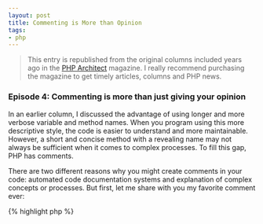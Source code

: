 ```yaml
---
layout: post
title: Commenting is More than Opinion
tags:
- php
---
```

> This entry is republished from the original columns included years ago in the [PHP Architect](http://phparch.com) magazine.  I really recommend purchasing the magazine to get timely articles, columns and PHP news.

### Episode 4: Commenting is more than just giving your opinion

In an earlier column, I discussed the advantage of using longer and more verbose variable and method names.  When you program using this more descriptive style, the code is easier to understand and more maintainable.  However, a short and concise method with a revealing name may not always be sufficient when it comes to complex processes.  To fill this gap, PHP has comments.  

There are two different reasons why you might create comments in your code: automated code documentation systems and explanation of complex concepts or processes.  But first, let me share with you my favorite comment ever:

{% highlight php %}
<?php
// do the magic
{% endhighlight %}

Be honest, you've probably done this before.  Or, in an angry rush, you might even have riddled your code with something far worse.  That's ok, I forgive you.  But now, let's put that in the past and move on with more constructive commenting.

#### Commenting for Automated Code Documentation

Automated code documentation can be a very useful thing for yourself, your team, and other programmers implementing your code.  Basically, this system allows generation of documentation based on the commenting in your code.  

The most common standard for this documentation in PHP is called PHPDoc.  To get more details about this standard, go to PHPDoc's official website phpdoc.org.  To create the documentation, you can either use the phpDocumentor tool (located at PHPDoc's website) or any other compatible tool like Doxygen (doxygen.org).  As an added bonus, most newer IDE's will use this standard to create pop-up comment tips and provide enhanced navigation from context given in your comments.

When creating comments for the automated code documentation systems, it is important to follow the standard described by the PHPDoc manual.  If you need more flexibility, you can create additional standards and configure your tool to parse for them.  The key here, though, is consistency.  Always create your comments by standard and keep them up to date.  Similar to a coding standard, following the commenting standard ensures quick and accurate parsing and consistency throughout the project.  While this may seem like a bit of extra work, the return is well worth it.  Confident Coders are confident their project contains quality code, but also proud to share documentation making it easier to follow for others.

#### Commenting for Complex Processes

As a programmer learns PHP, their take on complex methods and the value of commenting follows a predictable path.  First, there are no comments.  Everything is a jumble of code that will make any other programmer's head spin.  Then, they will inevitably learn about commenting - and then go overboard!  You'll see stuff like this:

{% highlight php %}
<?php
/** add the two numbers here **/
function addTwoNumbers($first, $second)
{
    // perform the addition
    $total = $first + $second;

    // send back the output
    return $total;
}
{% endhighlight %}

This method is very simple and contains easy to follow code.  There are just way too many comments here.  Between both extremes, a middle ground will finally be found.  That's where the Confident Coder lives.

As a Confident Coder, you are already creating descriptive method and variable names and keeping your code simple and modular.  If a method is just a few lines of simple code, there is no need to document each portion of it.  What you should be paying attention to are complex processes where business logic is performed.

So, for example, if you've created a method to sanitize and trim excess white space, it is probably pretty easy to follow the code.  You may comment in a docblock above the method to describe what actually happens, but there probably will not be any comments in the interior of the method.  On the other hand, if you're creating a method that determines distance over a spherical distance, you may want to comment inside it to describe the complex method of integrating distance conversions and radians into a final number.  Or, if you're creating a method that applies a specific set of business rules to an object, it might not be sufficient to just have a docblock.  You may want to comment throughout to trace the logical decisions back to some of the business requirements.

There are no hard and fast rules for how to comment your code when it comes to logical processes.  However, as a Confident Coder, you might compare your code to a book.  For the most part, you can read through it easily and understand each page.  But, in areas where you've injected complex and new vocabulary, it might require some additional definition (in the form of code comments).

#### End notes

I've traveled the whole route from "no comments" to "extreme commenting," blazing my own trail and then following a comment standard.  I can make two suggestions from my journey.  First, pick an automated documentation commenting standard and stick with it rigorously.  There's nothing more valuable than jumping into a project with proper documentation!  And second, make the commitment to writing clear, easy to follow code.  Realize that commenting is a necessity to explain complex business rules not a crutch for sloppy code.
